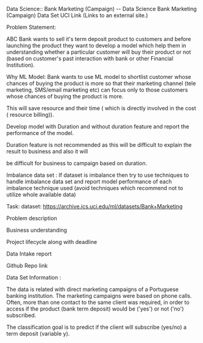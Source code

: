 
Data Science:: Bank Marketing (Campaign) -- Data Science
Bank Marketing (Campaign)
Data Set UCI Link (Links to an external site.)

 

Problem Statement:

ABC Bank wants to sell it's term deposit product to customers and before launching the product they want to develop a model which help them in understanding whether a particular customer will buy their product or not (based on customer's past interaction with bank or other Financial Institution).

 

Why ML Model: Bank wants to use ML model to shortlist customer whose chances of buying the product is more so that their marketing channel (tele marketing, SMS/email marketing etc)  can focus only to those customers whose chances of buying the product is more.

This will save resource and their time ( which is directly involved in the cost ( resource billing)).

Develop model with Duration and without duration feature and report the performance of the model.

Duration feature is not recommended as this will be difficult to explain the result to business and also it will

be difficult for business to campaign based on duration.

Imbalance data set : If dataset is imbalance then try to use techniques to handle imbalance data set and report model performance of each imbalance technique used (avoid techniques which recommend not to utilize whole available data)

Task: dataset: https://archive.ics.uci.edu/ml/datasets/Bank+Marketing

Problem description

Business understanding

Project lifecycle along with deadline

Data Intake report

Github Repo link
 

Data Set Information :

The data is related with direct marketing campaigns of a Portuguese banking institution. The marketing campaigns were based on phone calls. Often, more than one contact to the same client was required, in order to access if the product (bank term deposit) would be ('yes') or not ('no') subscribed.

The classification goal is to predict if the client will subscribe (yes/no) a term deposit (variable y).
